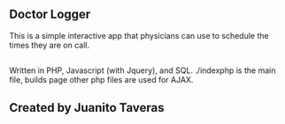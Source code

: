 ## Doctor Logger
This is a simple interactive app that physicians can use to schedule the times they are on call.

##
Written in PHP, Javascript (with Jquery), and SQL.
./indexphp is the main file, builds page
other php files are used for AJAX.

## Created by Juanito Taveras
